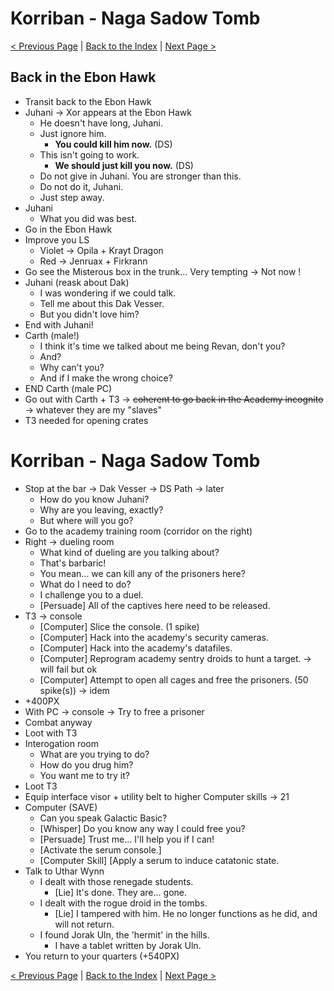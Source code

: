# Korriban - Naga Sadow Tomb

[< Previous Page](085_Korriban.md)
| [Back to the Index](../index.md)
| [Next Page >](087_Korriban.md)

## Back in the Ebon Hawk

- Transit back to the Ebon Hawk
- Juhani -> Xor appears at the Ebon Hawk
    - He doesn't have long, Juhani.
    - Just ignore him.
        - **You could kill him now.** (DS)
    - This isn't going to work.
        - **We should just kill you now.** (DS)
    - Do not give in Juhani. You are stronger than this.
    - Do not do it, Juhani.
    - Just step away.
- Juhani
  - What you did was best.
- Go in the Ebon Hawk
- Improve you LS
    - Violet -> Opila + Krayt Dragon
    - Red -> Jenruax + Firkrann
- Go see the Misterous box in the trunk... Very tempting -> Not now !
- Juhani (reask about Dak)
    - I was wondering if we could talk.
    - Tell me about this Dak Vesser.
    - But you didn't love him?
- End with Juhani!
- Carth (male!)
    - I think it's time we talked about me being Revan, don't you?
    - And?
    - Why can't you?
    - And if I make the wrong choice?
- END Carth (male PC)
- Go out with Carth + T3 -> ~~coherent to go back in the Academy incognito~~ -> whatever they are my "slaves"
- T3 needed for opening crates

# Korriban - Naga Sadow Tomb

- Stop at the bar -> Dak Vesser -> DS Path -> later
  - How do you know Juhani?
  - Why are you leaving, exactly?
  - But where will you go?
- Go to the academy training room (corridor on the right)
- Right -> dueling room
    - What kind of dueling are you talking about?
    - That's barbaric!
    - You mean... we can kill any of the prisoners here?
    - What do I need to do?
    - I challenge you to a duel.
    - [Persuade] All of the captives here need to be released.
- T3 -> console
    - [Computer] Slice the console. (1 spike)
    - [Computer] Hack into the academy's security cameras.
    - [Computer] Hack into the academy's datafiles.
    - [Computer] Reprogram academy sentry droids to hunt a target. -> will fail but ok
    - [Computer] Attempt to open all cages and free the prisoners. (50 spike(s)) -> idem
- +400PX
- With PC -> console -> Try to free a prisoner
- Combat anyway
- Loot with T3
- Interogation room
    - What are you trying to do?
    - How do you drug him?
    - You want me to try it?
- Loot T3
- Equip interface visor + utility belt to higher Computer skills -> 21
- Computer (SAVE)
    - Can you speak Galactic Basic?
    - [Whisper] Do you know any way I could free you?
    - [Persuade] Trust me... I'll help you if I can!
    - [Activate the serum console.]
    - [Computer Skill] [Apply a serum to induce catatonic state.
- Talk to Uthar Wynn
    - I dealt with those renegade students.
        - [Lie] It's done. They are... gone.
    - I dealt with the rogue droid in the tombs.
        - [Lie] I tampered with him. He no longer functions as he did, and will not return.
    - I found Jorak Uln, the 'hermit' in the hills.
        - I have a tablet written by Jorak Uln.
- You return to your quarters (+540PX)

[< Previous Page](085_Korriban.md)
| [Back to the Index](../index.md)
| [Next Page >](087_Korriban.md)
